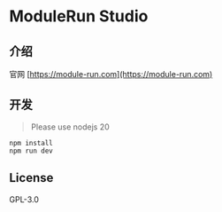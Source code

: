 # ModuleRun Studio

## 介绍

官网 [https://module-run.com](https://module-run.com)

## 开发

> Please use nodejs 20

```
npm install
npm run dev
```

## License

GPL-3.0
